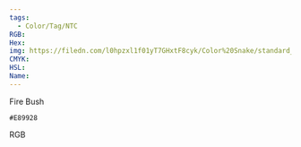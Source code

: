 ```yaml
---
tags:
  - Color/Tag/NTC
RGB:
Hex:
img: https://filedn.com/l0hpzxl1f01yT7GHxtF8cyk/Color%20Snake/standard_csv_to_svg/E89928.svg
CMYK:
HSL:
Name:
---
```

Fire Bush
```palette
#E89928
```
RGB
